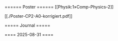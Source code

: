 ====== Poster ======
[[Physik:1»Comp-Physics-2]]



[[./Poster-CP2-A0-korrigiert.pdf]]

===== Journal =====


==== 2025-08-31 ====
 
